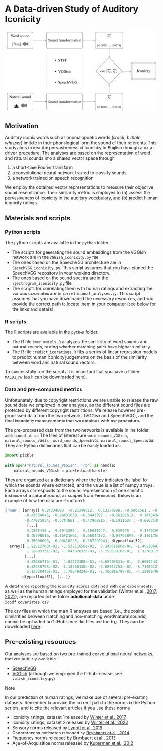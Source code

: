 # A Data-driven Study of Auditory Iconicity

![alt text](https://github.com/Andrea-de-Varda/iconicity-datadriven/blob/main/old/ico.png)

## Motivation

Auditory iconic words such as onomatopoetic words (_crack_, _bubble_, _whisper_) imitate in their phonological form the sound of their referents. This study aims to test the pervasiveness of iconicity in English through a data-driven procedure. The analyses are based on the representation of word and natural sounds into a shared vector space through:

1. a short-time Fourier transform
2. a convolutional neural network trained to classify sounds
3. a network trained on speech recognition

We employ the obtained vector representations to measure their objective sound resemblance. Their similarity metric is employed to (a) assess the pervasiveness of iconicity in the auditory vocabulary, and (b) predict human iconicity ratings.

## Materials and scripts

### Python scripts
The python scripts are available in the ``python`` folder.
- The scripts for generating the sound embeddings from the VGGish network are in the ``VGGish_iconicity.py`` file
- The ones based on the SpeechVGG architecture are in ``SpeechVGG_iconicity.py``. This script assumes that you have cloned the [SpeechVGG](https://github.com/bepierre/SpeechVGG) repository in your working directory.
- The ones based on the sound spectra are in the ``spectrogram_iconicity.py`` file
- The scripts for correlating them with human ratings and extracting the various covariates are in ``correlational_analyses.py``. This script assumes that you have downloaded the necessary resources, and you provide the correct path to locate them in your computer (see below for the links and details).

### R scripts
The R scripts are available in the ``python`` folder.
- The R file ``lmer_models.R`` analyzes the similarity of word sounds and natural sounds, testing whether matching pairs have higher similarity.
- The R file ``predict_icoratings.R`` filts a series of linear regression models to predict human iconicity judgements on the basis of the similarity between word and natural sound vectors.

To successfully run the scripts it is important that you have a folder ``MALD1_rw`` (as it can be downloaded [here](http://mald.artsrn.ualberta.ca/)). 

### Data and pre-computed metrics
Unfortunately, due to copyright restrictions we are unable to release the raw sound data we employed in our analyses, as the different sound files are protected by different copyright restrictions. We release however pre-processed data from the two networks (VGGish and SpeechVGG), and the final inconicity measurements that we obtained with our procedure. 

The pre-processed data from the two networks is available in the folder ``additional_data``. The files of interest are ``word_sounds_VGGish``, ``natural_sounds_VGGish``, ``word_sounds_SpeechVGG``, ``natural_sounds_SpeechVGG``. They are Python dictionaries that can be easily loaded as:

```python
import pickle

with open("natural_sounds_VGGish", 'rb') as handle:
    natural_sounds_VGGish = pickle.load(handle)
```

They are organized as a dictionary where the key indicates the label for which the sounds where extracted, and the value is a list of numpy arrays. Each arrays corresponds to the sound representation of one specific instance of a natural sound, as scaped from Freesound. Below is an example of how the data are structured:

```python
{'man': [array([ 0.24334893, -0.21349812,  0.13270998, -0.5002561 , -0.18519397,
         -0.43334043, -0.24831858, -0.3443597 , -0.26181513,  0.10784349,
         -0.47075054, -0.5784661 , -0.47967815, -0.1911524 , -0.06631487,
          [...]
         -0.2263436 , -0.5942359 ,  0.15638947, -0.839978  ,  0.39491096,
          0.40798616, -0.15921661, -0.06044232, -0.04705894, -0.10617545,
          0.15600096, -0.00818225, -0.38729894], dtype=float32),
  array([ 1.92212760e-02, -2.53211856e-02,  8.34971666e-04, -1.49130642e-01,
          1.22893751e-02, -1.84382632e-01, -3.79019916e-01,  1.32700175e-01,
         [...]
         -4.32686716e-01,  1.83223188e-01, -6.68203831e-01,  2.66942441e-01,
          6.02958798e-02, -8.18358138e-02, -7.08016753e-02,  8.71086121e-03,
          5.13320446e-01,  1.70548424e-01, -2.70681679e-02, -4.12309706e-01],
        dtype=float32), [...]}
```

A dataframe reporting the iconicity scores obtained with our experiments, as well as the human ratings employed for the validation (Winter et al., [2017](https://www.researchgate.net/publication/318364562_Which_words_are_most_iconic_Iconicity_in_English_sensory_words), [2022](https://osf.io/qvw6u/)), are reported in the folder **additional-data** under ``icodf_covariates.csv`` 

The csv files on which the main R analyses are based (i.e., the cosine similarities between matching and non-matching word/natural sounds) cannot be uploaded to GitHub since the files are too big. They can be downloaded [here](https://drive.google.com/drive/folders/1ttvlYcK10NYC3KsyzMxBrhnroCVgcnub?usp=sharing).


## Pre-existing resources
Our analyses are based on two pre-trained convolutional neural networks, that are publicly available :

- [SpeechVGG](https://github.com/bepierre/SpeechVGG)
- [VGGish](https://github.com/tensorflow/models/tree/master/research/audioset/vggish) (although we employed the tf-hub release, see ``VGGish_iconicity.py``)

> [!NOTE]
> In our prediction of human ratings, we make use of several pre-existing datasets. Remember to provide the correct path to the norms in the Python scripts, and to cite the relevant articles if you use these norms.

- Iconicity ratings, dataset 1 released by [Winter et al., 2017](http://pure-oai.bham.ac.uk/ws/files/38406823/sensory_iconicity_revisions_final.pdf)
- Iconicity ratings, dataset 2 released by [Winter et al., 2022](https://link.springer.com/article/10.3758/s13428-023-02112-6)
- Sensory norms released by [Lynott et al. 2019](https://link.springer.com/article/10.3758/s13428-019-01316-z)
- Concreteness estimates released by [Brysbaert et al., 2014](https://link.springer.com/article/10.3758/s13428-013-0403-5)
- Frequency norms released by [Brysbaert et al., 2012](https://link.springer.com/article/10.3758/s13428-012-0190-4)
- Age-of-Acquisition norms released by [Kuperman et al., 2012](https://link.springer.com/article/10.3758/s13428-012-0210-4)

